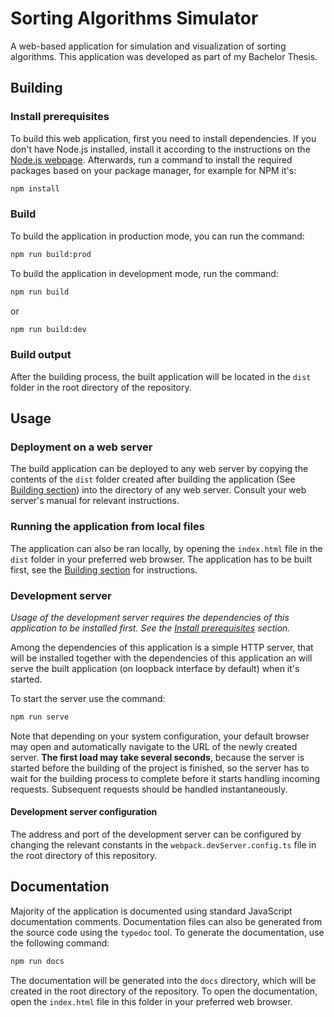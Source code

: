 # Sorting Algorithms Simulator

A web-based application for simulation and visualization of sorting algorithms.
This application was developed as part of my Bachelor Thesis.

## Building

### Install prerequisites

To build this web application, first you need to install dependencies.
If you don't have Node.js installed, install it according to the instructions on the [Node.js webpage](https://nodejs.org/en/download).
Afterwards, run a command to install the required packages based on your package manager, for example for NPM it's:

```sh
npm install
```

### Build

To build the application in production mode, you can run the command:

```sh
npm run build:prod
```

To build the application in development mode, run the command:

```sh
npm run build
```

or

```sh
npm run build:dev
```

### Build output

After the building process, the built application will be located in the `dist` folder in the root directory of the repository.

## Usage

### Deployment on a web server

The build application can be deployed to any web server by copying the contents of the `dist` folder created after building the application (See [Building section](#building)) into the directory of any web server. Consult your web server's manual for relevant instructions.

### Running the application from local files

The application can also be ran locally, by opening the `index.html` file in the `dist` folder in your preferred web browser. The application has to be built first, see the [Building section](#building) for instructions.

### Development server

*Usage of the development server requires the dependencies of this application to be installed first. See the [Install prerequisites](#install-prerequisites) section.*

Among the dependencies of this application is a simple HTTP server, that will be installed together with the dependencies of this application an will serve the built application (on loopback interface by default) when it's started.

To start the server use the command:

```sh
npm run serve
```

Note that depending on your system configuration, your default browser may open and automatically navigate to the URL of the newly created server.
**The first load may take several seconds**, because the server is started before the building of the project is finished, so the server has to wait for the building process
to complete before it starts handling incoming requests. Subsequent requests should be handled instantaneously.

#### Development server configuration

The address and port of the development server can be configured by changing the relevant constants in the `webpack.devServer.config.ts` file in the root directory of this repository.

## Documentation

Majority of the application is documented using standard JavaScript documentation comments. Documentation files can also be generated from the source code using the `typedoc` tool. To generate the documentation, use the following command:

```sh
npm run docs
```

The documentation will be generated into the `docs` directory, which will be created in the root directory of the repository. To open the documentation, open the `index.html` file in this folder in your preferred web browser.
